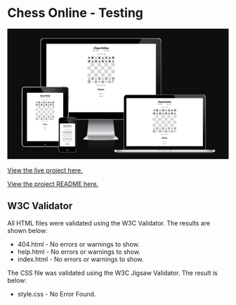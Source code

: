 # Chess Online - Testing

![Chess Online Site on multiple devices](/assets/images/README/responsive-design.png)

[View the live project here.](https://callumdennisie.github.io/chess-online/)

[View the project README here.](README.md)


## W3C Validator
All HTML files were validated using the W3C Validator. The results are shown below:
- 404.html - No errors or warnings to show.
- help.html - No errors or warnings to show.
- index.html - No errors or warnings to show.

The CSS file was validated using the W3C Jigsaw Validator. The result is below:

- style.css - No Error Found.